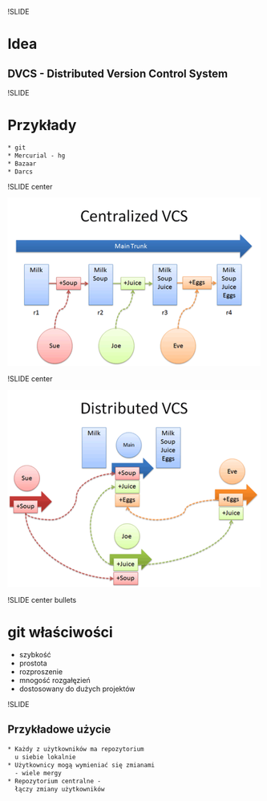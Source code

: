 !SLIDE 
# Idea #

## DVCS - Distributed Version Control System ##

!SLIDE

# Przykłady #

    * git
    * Mercurial - hg
    * Bazaar
    * Darcs

!SLIDE center

![img/centralized_example.png](img/centralized_example.png)

!SLIDE center

![img/distributed_example.png](img/distributed_example.png)

!SLIDE center bullets
# git właściwości #

  * szybkość
  * prostota
  * rozproszenie
  * mnogość rozgałęzień
  * dostosowany do dużych projektów

!SLIDE
## Przykładowe użycie ##

    * Każdy z użytkowników ma repozytorium
      u siebie lokalnie
    * Użytkownicy mogą wymieniać się zmianami
      - wiele mergy
    * Repozytorium centralne -
      łączy zmiany użytkowników
